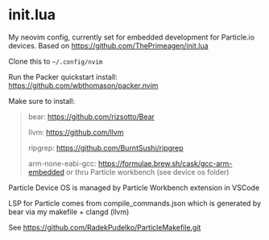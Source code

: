# init.lua

My neovim config, currently set for embedded development for Particle.io devices. Based on https://github.com/ThePrimeagen/init.lua

Clone this to `~/.config/nvim`

Run the Packer quickstart install: https://github.com/wbthomason/packer.nvim

Make sure to install:
> bear: https://github.com/rizsotto/Bear
>
> llvm: https://github.com/llvm
>
> ripgrep: https://github.com/BurntSushi/ripgrep
>
> arm-none-eabi-gcc: https://formulae.brew.sh/cask/gcc-arm-embedded or thru Particle workbench (see device os folder)

Particle Device OS is managed by Particle Workbench extension in VSCode

LSP for Particle comes from compile_commands.json which is generated by bear via my makefile + clangd (llvm) 

See https://github.com/RadekPudelko/ParticleMakefile.git

